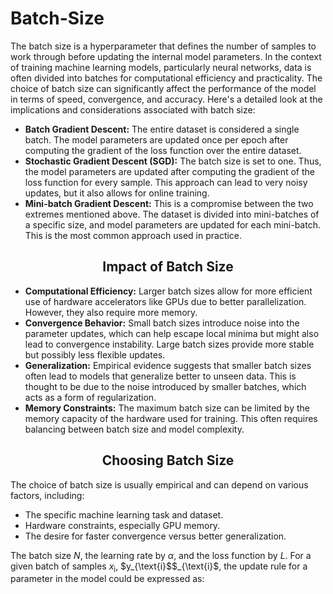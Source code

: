 # Batch-Size

The batch size is a hyperparameter that defines the number of samples to work through before
updating the internal model parameters. In the context of training machine learning models,
particularly neural networks, data is often divided into batches for computational efficiency and
practicality. The choice of batch size can significantly affect the performance of the model in terms of
speed, convergence, and accuracy. Here's a detailed look at the implications and considerations
associated with batch size:

- **Batch Gradient Descent:** The entire dataset is considered a single batch. The model parameters
are updated once per epoch after computing the gradient of the loss function over the entire
dataset.
- **Stochastic Gradient Descent (SGD):** The batch size is set to one. Thus, the model parameters are
updated after computing the gradient of the loss function for every sample. This approach can
lead to very noisy updates, but it also allows for online training.
- **Mini-batch Gradient Descent:** This is a compromise between the two extremes mentioned
above. The dataset is divided into mini-batches of a specific size, and model parameters are
updated for each mini-batch. This is the most common approach used in practice.

<h2 align="center">Impact of Batch Size</h2>

- **Computational Efficiency:** Larger batch sizes allow for more efficient use of hardware
accelerators like GPUs due to better parallelization. However, they also require more memory.
- **Convergence Behavior:** Small batch sizes introduce noise into the parameter updates, which can
help escape local minima but might also lead to convergence instability. Large batch sizes
provide more stable but possibly less flexible updates.
- **Generalization:** Empirical evidence suggests that smaller batch sizes often lead to models that
generalize better to unseen data. This is thought to be due to the noise introduced by smaller
batches, which acts as a form of regularization.
- **Memory Constraints:** The maximum batch size can be limited by the memory capacity of the
hardware used for training. This often requires balancing between batch size and model
complexity.

<h2 align="center">Choosing Batch Size</h2>

The choice of batch size is usually empirical and can depend on various factors, including:

- The specific machine learning task and dataset.
- Hardware constraints, especially GPU memory.
- The desire for faster convergence versus better generalization.

The batch size $N$, the learning rate by $\alpha$, and the loss function by $L$. For a given batch of samples
$x_{\text{i}}$, $y_{\text{i}$$_{\text{i}$, the update rule for a parameter in the model could be expressed as:
